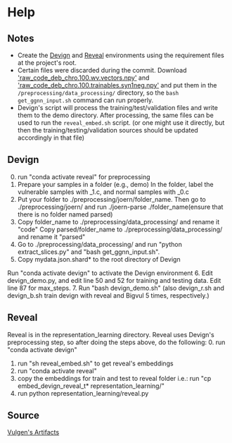 # Help

## Notes
- Create the [Devign](https://github.com/shayandaneshvar/VulScribeR/blob/main/requirements-devign-env.txt) and [Reveal](https://github.com/shayandaneshvar/VulScribeR/blob/main/requirements-reveal-env.txt) environments using the requirement files at the project's root.
- Certain files were discarded during the commit. Download ['raw_code_deb_chro.100.wv.vectors.npy'](https://github.com/shayandaneshvar/VulScribeR/releases/download/Release/raw_code_deb_chro.100.wv.vectors.npy) and ['raw_code_deb_chro.100.trainables.syn1neg.npy'](https://github.com/shayandaneshvar/VulScribeR/releases/download/Release/raw_code_deb_chro.100.trainables.syn1neg.npy) and put them in the `/preprocessing/data_processing/` directory, so the `bash get_ggnn_input.sh` command can run properly.
- Devign's script will process the training/test/validation files and write them to the demo directory. After processing, the same files can be used to run the `reveal_embed.sh` script. (or one might use it directly, but then the training/testing/validation sources should be updated accordingly in that file)

## Devign
0. run "conda activate reveal" for preprocessing
1. Prepare your samples in a folder (e.g., demo)
In the folder, label the vulnerable samples with _1.c, and normal samples with _0.c
2. Put your folder to ./preprocessing/joern/folder_name. Then go to ./preprocessing/joern/ and run ./joern-parse ./folder_name(ensure that there is no folder named parsed)
3. Copy folder_name to ./preprocessing/data_processing/ and rename it "code"
Copy parsed/folder_name to ./preprocessing/data_processing/ and rename it "parsed"
4. Go to ./preprocessing/data_processing/ and run "python extract_slices.py" and "bash get_ggnn_input.sh".
5. Copy mydata.json.shard* to the root directory of Devign

Run "conda activate devign" to activate the Devign environment
6. Edit devign_demo.py, and edit line 50 and 52 for training and testing data. Edit line 87 for max_steps.
7. Run "bash devign_demo.sh" (also devign_r.sh and devign_b.sh train devign with reveal and Bigvul 5 times, respectively.)
## Reveal
Reveal is in the representation_learning directory. Reveal uses Devign's preprocessing step, so after doing the steps above, do the following:
0. run "conda activate devign"
1. run "sh reveal_embed.sh" to get reveal's embeddings
2. run "conda activate reveal"
3. copy the embeddings for train and test to reveal folder i.e.: run "cp embed_devign_reveal_t* representation_learning/"
4. run python representation_learning/reveal.py


## Source
[Vulgen's Artifacts](https://zenodo.org/records/7552876)
